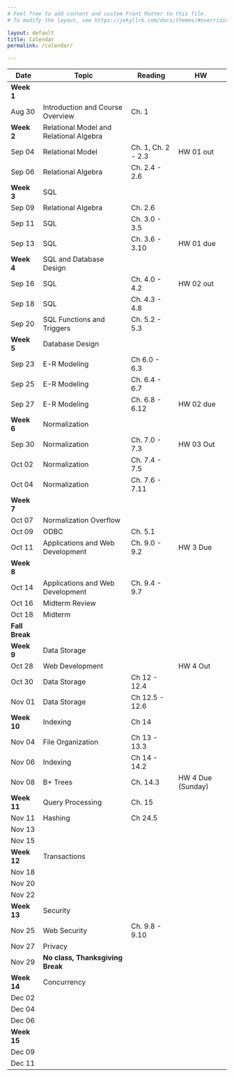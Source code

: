 ```yaml
---
# Feel free to add content and custom Front Matter to this file.
# To modify the layout, see https://jekyllrb.com/docs/themes/#overriding-theme-defaults

layout: default
title: Calendar
permalink: /calendar/

---
```



Date | Topic | Reading | HW
| --- | --- | --- | --- |
**Week 1** |||
Aug 30 | Introduction and Course Overview | Ch. 1 | | 
**Week 2** | Relational Model and Relational Algebra ||
Sep 04 | Relational Model | Ch. 1, Ch. 2 - 2.3 | HW 01 out
Sep 06 | Relational Algebra | Ch. 2.4 - 2.6 |  | 
**Week 3** | SQL ||
Sep 09 | Relational Algebra | Ch. 2.6 |
Sep 11 | SQL | Ch. 3.0 - 3.5 |
Sep 13 | SQL | Ch. 3.6 - 3.10 | HW 01 due 
**Week 4** | SQL and Database Design||
Sep 16 | SQL | Ch. 4.0 - 4.2 | HW 02 out 
Sep 18 | SQL | Ch. 4.3 - 4.8 |
Sep 20 | SQL Functions and Triggers | Ch. 5.2 - 5.3|
**Week 5** | Database Design |
Sep 23 | E-R Modeling | Ch 6.0 - 6.3 |
Sep 25 | E-R Modeling | Ch. 6.4 - 6.7 |
Sep 27 | E-R Modeling | Ch. 6.8 - 6.12 | HW 02 due 
**Week 6** | Normalization |
Sep 30 | Normalization | Ch. 7.0 - 7.3 | HW 03 Out
Oct 02 | Normalization | Ch. 7.4 - 7.5 |
Oct 04 | Normalization | Ch. 7.6 - 7.11 | 
**Week 7** |  |
Oct 07 | Normalization Overflow ||
Oct 09 | ODBC | Ch. 5.1 || 
Oct 11 | Applications and Web Development | Ch. 9.0 - 9.2 | HW 3 Due
**Week 8** | |
Oct 14 | Applications and Web Development  | Ch. 9.4 - 9.7 |
Oct 16 | Midterm Review ||
Oct 18 | Midterm ||
**Fall Break** |  | 
**Week 9** | Data Storage |
Oct 28 | Web Development | | HW 4 Out 
Oct 30 | Data Storage | Ch 12 - 12.4 |
Nov 01 | Data Storage| Ch 12.5 - 12.6 |
**Week 10** | Indexing | Ch 14 |
Nov 04 | File Organization | Ch 13 - 13.3 |
Nov 06 | Indexing | Ch 14 - 14.2 |
Nov 08 | B+ Trees | Ch. 14.3 | HW 4 Due (Sunday)
**Week 11** | Query Processing | Ch. 15 |
Nov 11 | Hashing | Ch 24.5 |
Nov 13 |||
Nov 15 |||
**Week 12** | Transactions |
Nov 18 |||
Nov 20 |||
Nov 22 |||
**Week 13** | Security |
Nov 25 | Web Security | Ch. 9.8 - 9.10 |
Nov 27 | Privacy ||
Nov 29 | **No class, Thanksgiving Break** ||
**Week 14** | Concurrency ||
Dec 02 |||
Dec 04 |||
Dec 06 |||
**Week 15** |||
Dec 09 |||
Dec 11 |||
